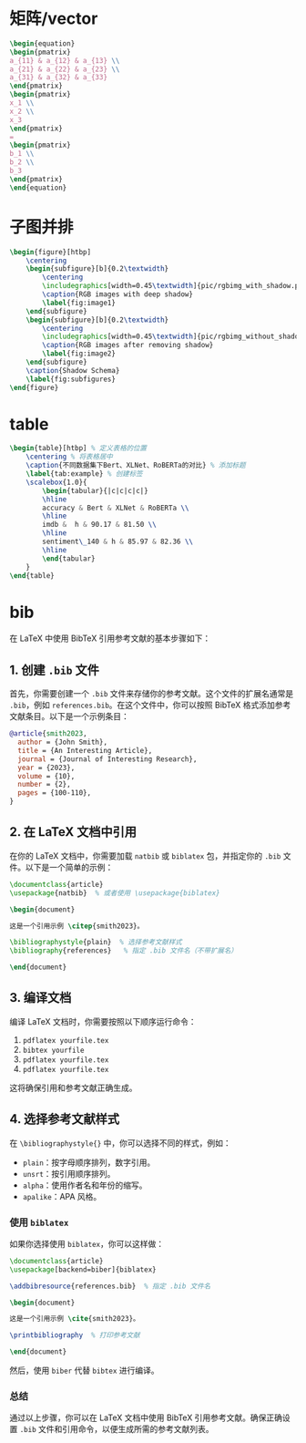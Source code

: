 
# 矩阵/vector
```latex
\begin{equation}
\begin{pmatrix}
a_{11} & a_{12} & a_{13} \\
a_{21} & a_{22} & a_{23} \\
a_{31} & a_{32} & a_{33}
\end{pmatrix}
\begin{pmatrix}
x_1 \\
x_2 \\
x_3
\end{pmatrix}
=
\begin{pmatrix}
b_1 \\
b_2 \\
b_3
\end{pmatrix}
\end{equation}
```


# 子图并排
```latex
\begin{figure}[htbp]
	\centering
	\begin{subfigure}[b]{0.2\textwidth}
		\centering
		\includegraphics[width=0.45\textwidth]{pic/rgbimg_with_shadow.png}
		\caption{RGB images with deep shadow}
		\label{fig:image1}
	\end{subfigure}
	\begin{subfigure}[b]{0.2\textwidth}
		\centering
		\includegraphics[width=0.45\textwidth]{pic/rgbimg_without_shadow.png}
		\caption{RGB images after removing shadow}
		\label{fig:image2}
	\end{subfigure}
	\caption{Shadow Schema}
	\label{fig:subfigures}
\end{figure}
```

# table

```latex
\begin{table}[htbp] % 定义表格的位置
    \centering % 将表格居中
    \caption{不同数据集下Bert、XLNet、RoBERTa的对比} % 添加标题
    \label{tab:example} % 创建标签
    \scalebox{1.0}{
        \begin{tabular}{|c|c|c|c|}
        \hline
        accuracy & Bert & XLNet & RoBERTa \\
        \hline
        imdb &  h & 90.17 & 81.50 \\
        \hline
        sentiment\_140 & h & 85.97 & 82.36 \\ 
        \hline
        \end{tabular}
    }
\end{table}
```

# bib
在 LaTeX 中使用 BibTeX 引用参考文献的基本步骤如下：

## 1. 创建 `.bib` 文件

首先，你需要创建一个 `.bib` 文件来存储你的参考文献。这个文件的扩展名通常是 `.bib`，例如 `references.bib`。在这个文件中，你可以按照 BibTeX 格式添加参考文献条目。以下是一个示例条目：

```bibtex
@article{smith2023,
  author = {John Smith},
  title = {An Interesting Article},
  journal = {Journal of Interesting Research},
  year = {2023},
  volume = {10},
  number = {2},
  pages = {100-110},
}
```

## 2. 在 LaTeX 文档中引用

在你的 LaTeX 文档中，你需要加载 `natbib` 或 `biblatex` 包，并指定你的 `.bib` 文件。以下是一个简单的示例：

```latex
\documentclass{article}
\usepackage{natbib}  % 或者使用 \usepackage{biblatex}

\begin{document}

这是一个引用示例 \citep{smith2023}。

\bibliographystyle{plain}  % 选择参考文献样式
\bibliography{references}   % 指定 .bib 文件名（不带扩展名）

\end{document}
```

## 3. 编译文档

编译 LaTeX 文档时，你需要按照以下顺序运行命令：

1. `pdflatex yourfile.tex`
2. `bibtex yourfile`
3. `pdflatex yourfile.tex`
4. `pdflatex yourfile.tex`

这将确保引用和参考文献正确生成。

## 4. 选择参考文献样式

在 `\bibliographystyle{}` 中，你可以选择不同的样式，例如：

- `plain`：按字母顺序排列，数字引用。
- `unsrt`：按引用顺序排列。
- `alpha`：使用作者名和年份的缩写。
- `apalike`：APA 风格。

### 使用 `biblatex`

如果你选择使用 `biblatex`，你可以这样做：

```latex
\documentclass{article}
\usepackage[backend=biber]{biblatex}

\addbibresource{references.bib}  % 指定 .bib 文件名

\begin{document}

这是一个引用示例 \cite{smith2023}。

\printbibliography  % 打印参考文献

\end{document}
```

然后，使用 `biber` 代替 `bibtex` 进行编译。

### 总结

通过以上步骤，你可以在 LaTeX 文档中使用 BibTeX 引用参考文献。确保正确设置 `.bib` 文件和引用命令，以便生成所需的参考文献列表。

